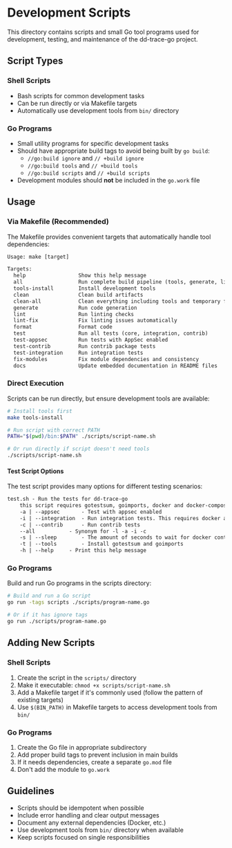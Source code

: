 # Development Scripts

This directory contains scripts and small Go tool programs used for development, testing, and maintenance of the dd-trace-go project.

## Script Types

### Shell Scripts

- Bash scripts for common development tasks
- Can be run directly or via Makefile targets
- Automatically use development tools from `bin/` directory

### Go Programs

- Small utility programs for specific development tasks
- Should have appropriate build tags to avoid being built by `go build`:
  - `//go:build ignore` and `// +build ignore`
  - `//go:build tools` and `// +build tools`
  - `//go:build scripts` and `// +build scripts`
- Development modules should **not** be included in the `go.work` file

## Usage

### Via Makefile (Recommended)

The Makefile provides convenient targets that automatically handle tool dependencies:

[embedmd]:# (../tmp/make-help.txt)
```txt
Usage: make [target]

Targets:
  help                 Show this help message
  all                  Run complete build pipeline (tools, generate, lint, test)
  tools-install        Install development tools
  clean                Clean build artifacts
  clean-all            Clean everything including tools and temporary files
  generate             Run code generation
  lint                 Run linting checks
  lint-fix             Fix linting issues automatically
  format               Format code
  test                 Run all tests (core, integration, contrib)
  test-appsec          Run tests with AppSec enabled
  test-contrib         Run contrib package tests
  test-integration     Run integration tests
  fix-modules          Fix module dependencies and consistency
  docs                 Update embedded documentation in README files
```

### Direct Execution

Scripts can be run directly, but ensure development tools are available:

```bash
# Install tools first
make tools-install

# Run script with correct PATH
PATH="$(pwd)/bin:$PATH" ./scripts/script-name.sh

# Or run directly if script doesn't need tools
./scripts/script-name.sh
```

#### Test Script Options

The test script provides many options for different testing scenarios:

[embedmd]:# (../tmp/test-help.txt)
```txt
test.sh - Run the tests for dd-trace-go
	this script requires gotestsum, goimports, docker and docker-compose.
	-a | --appsec		- Test with appsec enabled
	-i | --integration	- Run integration tests. This requires docker and docker-compose. Resource usage is significant when combined with --contrib
	-c | --contrib		- Run contrib tests
	--all			- Synonym for -l -a -i -c
	-s | --sleep		- The amount of seconds to wait for docker containers to be ready - default: 30 seconds
	-t | --tools		- Install gotestsum and goimports
	-h | --help		- Print this help message
```

### Go Programs

Build and run Go programs in the scripts directory:

```bash
# Build and run a Go script
go run -tags scripts ./scripts/program-name.go

# Or if it has ignore tags
go run ./scripts/program-name.go
```

## Adding New Scripts

### Shell Scripts

1. Create the script in the `scripts/` directory
2. Make it executable: `chmod +x scripts/script-name.sh`
3. Add a Makefile target if it's commonly used (follow the pattern of existing targets)
4. Use `$(BIN_PATH)` in Makefile targets to access development tools from `bin/`

### Go Programs

1. Create the Go file in appropriate subdirectory
2. Add proper build tags to prevent inclusion in main builds
3. If it needs dependencies, create a separate `go.mod` file
4. Don't add the module to `go.work`

## Guidelines

- Scripts should be idempotent when possible
- Include error handling and clear output messages
- Document any external dependencies (Docker, etc.)
- Use development tools from `bin/` directory when available
- Keep scripts focused on single responsibilities
